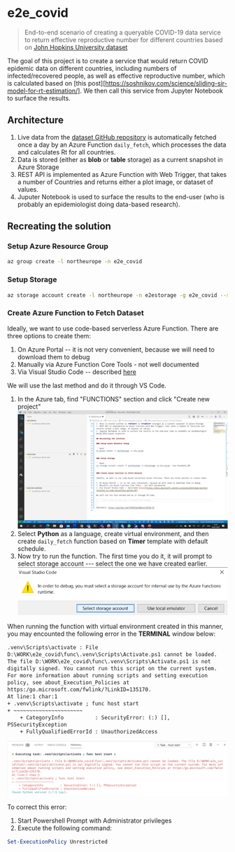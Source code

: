 # e2e_covid

> End-to-end scenario of creating a queryable COVID-19 data service to return effective reproductive number for different countries based on [John Hopkins University dataset][DataSet]

The goal of this project is to create a service that would return COVID epidemic data on different countries, including numbers of infected/recovered people, as well as effective reproductive number, which is calculated based on [this post][https://soshnikov.com/science/sliding-sir-model-for-rt-estimation/]. We then call this service from Jupyter Notebook to surface the results.

## Architecture

1. Live data from the [dataset GitHub repository][DataSet] is automatically fetched once a day by an Azure Function `daily_fetch`, which processes the data and calculates Rt for all countries.
1. Data is stored (either as **blob** or **table** storage) as a current snapshot in Azure Storage
1. REST API is implemented as Azure Function with Web Trigger, that takes a number of Countries and returns either a plot image, or dataset of values.
1. Juputer Notebook is used to surface the results to the end-user (who is probably an epidemiologist doing data-based research).

## Recreating the solution

### Setup Azure Resource Group

```bash
az group create -l northeurope -n e2e_covid
```

### Setup Storage

```bash
az storage account create -l northeurope -n e2estorage -g e2e_covid --sku Standard_LRS
```

### Create Azure Function to Fetch Dataset

Ideally, we want to use code-based serverless Azure Function. There are three options to create them:

1. On Azure Portal -- it is not very convenient, because we will need to download them to debug 
1. Manually via Azure Function Core Tools - not well documented
1. Via Visual Studio Code -- described [here](https://docs.microsoft.com/en-us/azure/developer/python/tutorial-vs-code-serverless-python-02)

We will use the last method and do it through VS Code.

1. In the Azure tab, find "FUNCTIONS" section and click "Create new project"
![](images/VSCodeCreateFuncPro.png)
1. Select **Python** as a language, create virtual environment, and then create `daily_fetch` function based on **Timer** template with default schedule.
1. Now try to run the function. The first time you do it, it will prompt to select storage account --- select the one we have created earlier.
![](images/VSCodeFuncSelectStorage.png)

When running the function with virtual environment created in this manner, you may encounted the following error in the **TERMINAL** window below:
```
.venv\Scripts\activate : File D:\WORK\e2e_covid\func\.venv\Scripts\Activate.ps1 cannot be loaded. The file D:\WORK\e2e_covid\func\.venv\Scripts\Activate.ps1 is not digitally signed. You cannot run this script on the current system. For more information about running scripts and setting execution policy, see about_Execution_Policies at https:/go.microsoft.com/fwlink/?LinkID=135170.
At line:1 char:1
+ .venv\Scripts\activate ; func host start
+ ~~~~~~~~~~~~~~~~~~~~~~
    + CategoryInfo          : SecurityError: (:) [], PSSecurityException
    + FullyQualifiedErrorId : UnauthorizedAccess
```
![](images/VSCodeFuncActivateError.png)

To correct this error:

1. Start Powershell Prompt with Administrator privileges
1. Execute the following command:
```powershell
Set-ExecutionPolicy Unrestricted
```




[DataSet]: https://github.com/CSSEGISandData/COVID-19
